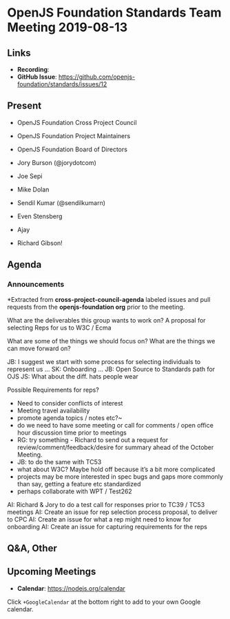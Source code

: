 # OpenJS Foundation Standards Team Meeting 2019-08-13

## Links

* **Recording**:  
* **GitHub Issue**: https://github.com/openjs-foundation/standards/issues/12

## Present

* OpenJS Foundation Cross Project Council
* OpenJS Foundation Project Maintainers
* OpenJS Foundation Board of Directors

* Jory Burson (@jorydotcom)
* Joe Sepi 
* Mike Dolan 
* Sendil Kumar (@sendilkumarn)
* Even Stensberg
* Ajay
* Richard Gibson!


## Agenda

### Announcements
 
*Extracted from **cross-project-council-agenda** labeled issues and pull requests from the **openjs-foundation org** prior to the meeting.

What are the deliverables this group wants to work on?
A proposal for selecting Reps for us to W3C / Ecma

What are some of the things we should focus on?
What are the things we can move forward on?

JB: I suggest we start with some process for selecting individuals to represent us ...
SK: Onboarding ...
JB: Open Source to Standards path for OJS 
JS: What about the diff. hats people wear

Possible Requirements for reps?
* Need to consider conflicts of interest
* Meeting travel availability
* promote agenda topics / notes etc?~
* do we need to have some meeting or call for comments / open office hour discussion time prior to meetings
* RG: try something - Richard to send out a request for review/comment/feedback/desire for summary ahead of the October Meeting.
* JB: to do the same with TC53
* what about W3C? Maybe hold off because it’s a bit more complicated
* projects may be more interested in spec bugs and gaps more commonly than say, getting a feature etc standardized
* perhaps collaborate with WPT / Test262

AI: Richard & Jory to do a test call for responses prior to TC39 / TC53 meetings
AI: Create an issue for rep selection process proposal, to deliver to CPC
AI: Create an issue for what a rep might need to know for onboarding
AI: Create an issue for capturing requirements for the reps 

## Q&A, Other

## Upcoming Meetings

* **Calendar**: https://nodejs.org/calendar

Click `+GoogleCalendar` at the bottom right to add to your own Google calendar.
